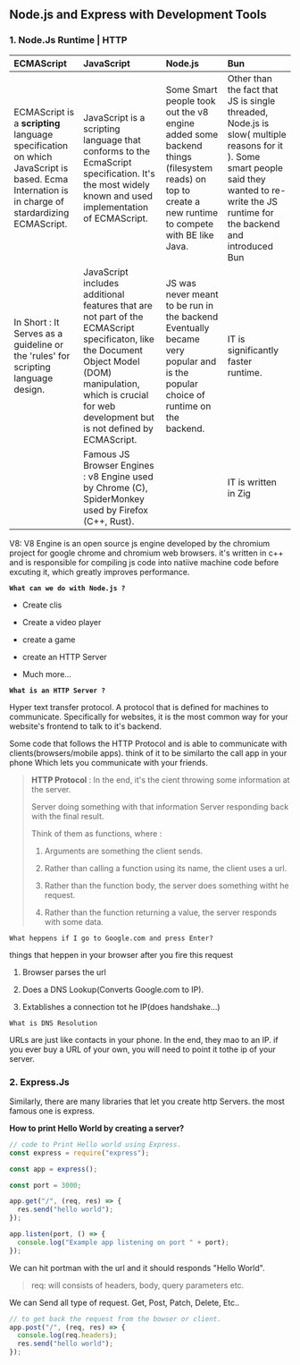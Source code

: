 ## **Node.js and Express with Development Tools**

### 1. Node.Js Runtime | HTTP

| ECMAScript                                                                                                                                    | JavaScript                                                                                                                                                                                                          | Node.js                                                                                                                                            | Bun                                                                                                                                                                                          |
| :-------------------------------------------------------------------------------------------------------------------------------------------- | :------------------------------------------------------------------------------------------------------------------------------------------------------------------------------------------------------------------ | :------------------------------------------------------------------------------------------------------------------------------------------------- | :------------------------------------------------------------------------------------------------------------------------------------------------------------------------------------------- |
| ECMAScript is a **scripting** language specification on which JavaScript is based. Ecma Internation is in charge of stardardizing ECMAScript. | JavaScript is a scripting language that conforms to the EcmaScript specification. It's the most widely known and used implementation of ECMAScript.                                                                 | Some Smart people took out the v8 engine added some backend things (filesystem reads) on top to create a new runtime to compete with BE like Java. | Other than the fact that JS is single threaded, Node.js is slow( multiple reasons for it ). Some smart people said they wanted to re-write the JS runtime for the backend and introduced Bun |
| In Short : It Serves as a guideline or the 'rules' for scripting language design.                                                             | JavaScript includes additional features that are not part of the ECMAScript specificaton, like the Document Object Model (DOM) manipulation, which is crucial for web development but is not defined by ECMAScript. | JS was never meant to be run in the backend Eventually became very popular and is the popular choice of runtime on the backend.                    | IT is significantly faster runtime.                                                                                                                                                          |
|                                                                                                                                               | Famous JS Browser Engines : v8 Engine used by Chrome (C), SpiderMonkey used by Firefox (C++, Rust).                                                                                                                 |                                                                                                                                                    | IT is written in Zig                                                                                                                                                                         |

V8: V8 Engine is an open source js engine developed by the chromium project for google chrome and chromium web browsers. it's written in c++ and is responsible for compiling js code into natiive machine code before excuting it, which greatly improves performance.

**`What can we do with Node.js ?`**&#x20;

*   Create clis

*   Create a video player

*   create a game

*   create an HTTP Server

*   Much more...

**`What is an HTTP Server ?`**

Hyper text transfer protocol. A protocol that is defined for machines to communicate. Specifically for websites, it is the most common way for your website's frontend to talk to it's backend.&#x20;

Some code that follows the HTTP Protocol and is able to communicate with clients(browsers/mobile apps). think of it to be similarto the call app in your phone Which lets you communicate with your friends.

> **HTTP Protocol** : In the end, it's the cient throwing some information at the server.
>
> Server doing something with that information Server responding back with the final result.&#x20;
>
> Think of them as functions, where :&#x20;
>
> 1.  Arguments are something the client sends.
>
> 2.  Rather than calling a function using its name, the client uses a url.
>
> 3.  Rather than the function body, the server does something witht he request.
>
> 4.  Rather than the function returning a value, the server responds with some data.

`What heppens if I go to Google.com and press Enter?`

things that heppen in your browser after you fire this request&#x20;

1.  Browser parses the url

2.  Does a DNS Lookup(Converts Google.com to IP).

3.  Extablishes a connection tot he IP(does handshake...)

`What is DNS Resolution`

URLs are just like contacts in your phone. In the end, they mao to an IP. if you ever buy a URL of your own, you will need to point it tothe ip of your server.&#x20;

### 2. Express.Js

Similarly, there are many libraries that let you create http Servers. the most famous one is express.&#x20;

**How to print Hello World by creating a server?**

```javascript
// code to Print Hello world using Express.
const express = require("express");

const app = express();

const port = 3000;

app.get("/", (req, res) => {
  res.send("hello world");
});

app.listen(port, () => {
  console.log("Example app listening on port " + port);
});
```

We can hit portman with the url and it should responds "Hello World".

> req: will consists of headers, body, query parameters etc.

We can Send all type of request. Get, Post, Patch, Delete, Etc..

```javascript
// to get back the request from the bowser or client.
app.post("/", (req, res) => {
  console.log(req.headers);
  res.send("hello world");
});
```

